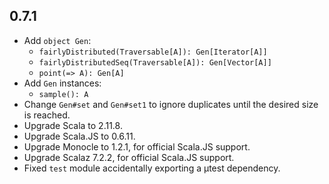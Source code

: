 ## 0.7.1

* Add `object Gen`:
  * `fairlyDistributed(Traversable[A]): Gen[Iterator[A]]`
  * `fairlyDistributedSeq(Traversable[A]): Gen[Vector[A]]`
  * `point(=> A): Gen[A]`
* Add `Gen` instances:
  * `sample(): A`
* Change `Gen#set` and `Gen#set1` to ignore duplicates until the desired size is reached.
* Upgrade Scala to 2.11.8.
* Upgrade Scala.JS to 0.6.11.
* Upgrade Monocle to 1.2.1, for official Scala.JS support.
* Upgrade Scalaz 7.2.2, for official Scala.JS support.
* Fixed `test` module accidentally exporting a μtest dependency.

